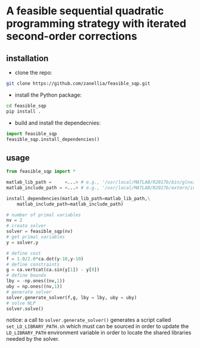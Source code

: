 # A feasible sequential quadratic programming strategy with iterated second-order corrections

## installation
- clone the repo: 
```bash
git clone https://github.com/zanellia/feasible_sqp.git
```
- install the Python package:
```bash
cd feasible_sqp
pip install .
```
- build and install the dependecnies:
```python
import feasible_sqp
feasible_sqp.install_dependencies()
```

## usage
```python
from feasible_sqp import *

matlab_lib_path =     <...> # e.g., '/usr/local/MATLAB/R2017b/bin/glnxa64'
matlab_include_path = <...> # e.g., '/usr/local/MATLAB/R2017b/extern/include'

install_dependencies(matlab_lib_path=matlab_lib_path,\
    matlab_include_path=matlab_include_path)

# number of primal variables
nv = 2
# create solver
solver = feasible_sqp(nv)
# get primal variables
y = solver.y

# define cost
f = 1.0/2.0*ca.dot(y-10,y-10)
# define constraints
g = ca.vertcat(ca.sin(y[1]) - y[0])
# define bounds
lby = -np.ones((nv,1))
uby = np.ones((nv,1))
# generate solver
solver.generate_solver(f,g, lby = lby, uby = uby)
# solve NLP
solver.solve()
```
notice: a call to
`solver.generate_solver()` generates a script called `set_LD_LIBRARY_PATH.sh` which must can be sourced in order to update the `LD_LIBRARY_PATH` environment variable in order to locate the shared libraries needed by the solver.
